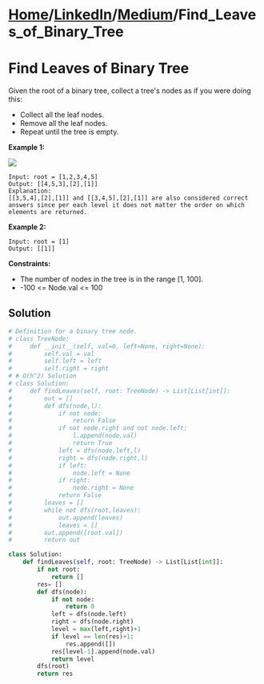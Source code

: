 # [Home](./../..)/[LinkedIn](./..)/[Medium](./)/Find_Leaves_of_Binary_Tree
<h1>Find Leaves of Binary Tree</h1>

<p>
Given the root of a binary tree, collect a tree's nodes as if you were doing this:
</p>

- Collect all the leaf nodes.
- Remove all the leaf nodes.
- Repeat until the tree is empty.

<b>Example 1:</b>

<img src="https://assets.leetcode.com/uploads/2021/03/16/remleaves-tree.jpg">

    Input: root = [1,2,3,4,5]
    Output: [[4,5,3],[2],[1]]
    Explanation:
    [[3,5,4],[2],[1]] and [[3,4,5],[2],[1]] are also considered correct answers since per each level it does not matter the order on which elements are returned.
    
<b>Example 2:</b>

    Input: root = [1]
    Output: [[1]]

<b>Constraints:</b>

- The number of nodes in the tree is in the range [1, 100].
- -100 <= Node.val <= 100

<h2>Solution</h2>

```python
# Definition for a binary tree node.
# class TreeNode:
#     def __init__(self, val=0, left=None, right=None):
#         self.val = val
#         self.left = left
#         self.right = right
# # O(h^2) Solution
# class Solution:
#     def findLeaves(self, root: TreeNode) -> List[List[int]]:
#         out = []
#         def dfs(node,l):
#             if not node:
#                 return False
#             if not node.right and not node.left:
#                 l.append(node.val)
#                 return True
#             left = dfs(node.left,l)
#             right = dfs(node.right,l)
#             if left:
#                 node.left = None
#             if right:
#                 node.right = None
#             return False
#         leaves = []
#         while not dfs(root,leaves):
#             out.append(leaves)
#             leaves = []
#         out.append([root.val])
#         return out  

class Solution:
    def findLeaves(self, root: TreeNode) -> List[List[int]]:
        if not root:
            return []
        res= []
        def dfs(node):
            if not node:
                return 0
            left = dfs(node.left)
            right = dfs(node.right)
            level = max(left,right)+1
            if level == len(res)+1:
                res.append([])
            res[level-1].append(node.val)
            return level
        dfs(root)
        return res
```
